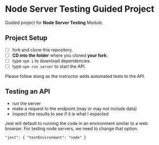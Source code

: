 # Node Server Testing Guided Project

Guided project for **Node Server Testing** Module.

## Project Setup

- [ ] fork and clone this repository.
- [ ] **CD into the folder** where you cloned **your fork**.
- [ ] type `npm i` to download dependencies.
- [ ] type `npm run server` to start the API.

Please follow along as the instructor adds automated tests to the API.

## Testing an API

- run the server
- make a request to the endpoint (may or may not include data)
- inspect the results to see if it is what I expected

Jest will default to running the code in an environment similar to a web browser. For testing node servers, we need to change that option.

``
"jest": {
    "testEnvironment": "node"
  }
``
